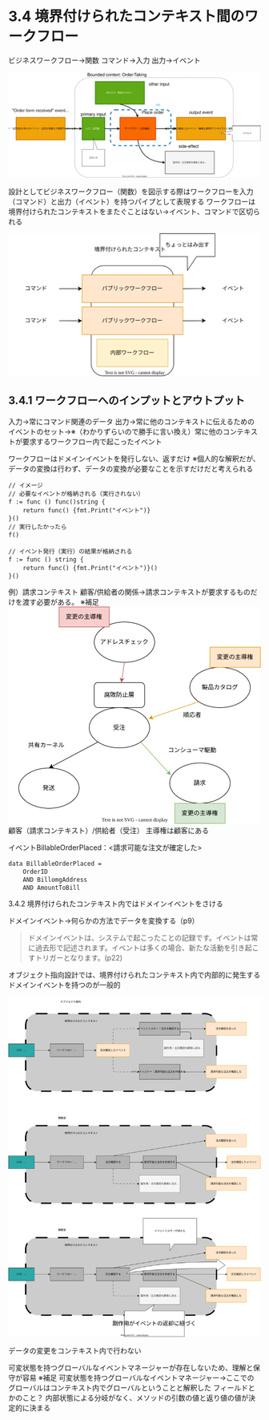# 3.4 境界付けられたコンテキスト間のワークフロー

ビジネスワークフロー→関数
コマンド→入力
出力→イベント

![](fig/tyumon-workflow.drawio.svg)

設計としてビジネスワークフロー（関数）を図示する際はワークフローを入力（コマンド）と出力（イベント）を持つパイプとして表現する
ワークフローは境界付けられたコンテキストをまたぐことはない→イベント、コマンドで区切られる

![](fig/3.4.0.drawio.svg)

## 3.4.1 ワークフローへのインプットとアウトプット

入力→常にコマンド関連のデータ
出力→常に他のコンテキストに伝えるためのイベントのセット→※（わかりずらいので勝手に言い換え）常に他のコンテキストが要求するワークフロー内で起こったイベント

ワークフローはドメインイベントを発行しない、返すだけ
※個人的な解釈だが、データの変換は行わず、データの変換が必要なことを示すだけだと考えられる

```
// イメージ
// 必要なイベントが格納される（実行されない）
f := func () func()string {
    return func() {fmt.Print("イベント")}
}()
// 実行したかったら
f()

// イベント発行（実行）の結果が格納される
f := func () string {
    return func() {fmt.Print("イベント")}()
}()
```

例）請求コンテキスト
顧客/供給者の関係→請求コンテキストが要求するものだけを渡す必要がある。
※補足
![](fig/contextmap.drawio.svg)
顧客（請求コンテキスト）/供給者（受注）
主導権は顧客にある

イベントBillableOrderPlaced：<請求可能な注文が確定した>
```
data BillableOrderPlaced = 
    OrderID
    AND BillomgAddress
    AND AmountToBill
```

3.4.2 境界付けられたコンテキスト内ではドメインイベントをさける

ドメインイベント→何らかの方法でデータを変換する（p9）
> ドメインイベントは、システムで起こったことの記録です。イベントは常に過去形で記述されます。イベントは多くの場合、新たな活動を引き起こすトリガーとなります。(p22)

オブジェクト指向設計では、境界付けられたコンテキスト内で内部的に発生するドメインイベントを持つのが一般的

![](fig/domainevent.drawio.svg)

データの変更をコンテキスト内で行わない

可変状態を持つグローバルなイベントマネージャーが存在しないため、理解と保守が容易
※補足
可変状態を持つグローバルなイベントマネージャー→ここでのグローバルはコンテキスト内でグローバルということと解釈した
フィールドとかのこと？
内部状態による分岐がなく、メソッドの引数の値と返り値の値が決定的に決まる

